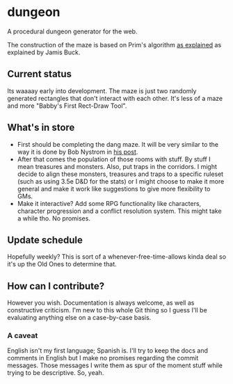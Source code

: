 # dungeon
A procedural dungeon generator for the web. 

The construction of the maze is based on Prim's algorithm [as explained](http://weblog.jamisbuck.org/2011/1/10/maze-generation-prim-s-algorithm) as explained by Jamis Buck.

## Current status
Its waaaay early into development. The maze is just two randomly generated rectangles that don't interact with each other. It's less of a maze and more "Babby's First Rect-Draw Tool". 

## What's in store
- First should be completing the dang maze. It will be very similar to the way it is done by Bob Nystrom in [his post](http://journal.stuffwithstuff.com/2014/12/21/rooms-and-mazes/).
- After that comes the population of those rooms with stuff. By stuff I mean treasures and monsters. Also, put traps in the corridors. I might decide to align these monsters, treasures and traps to a specific ruleset (such as using 3.5e D&D for the stats) or I might choose to make it more general and make it work like suggestions to give more flexibility to GMs.
- Make it interactive? Add some RPG functionality like characters, character progression and a conflict resolution system. This might take a while tho. No promises.

## Update schedule

Hopefully weekly? This is sort of a whenever-free-time-allows kinda deal so it's up the Old Ones to determine that. 

## How can I contribute?

However you wish. Documentation is always welcome, as well as constructive criticism. I'm new to this whole Git thing so I guess I'll be evaluating anything else on a case-by-case basis.

### A caveat
English isn't my first language; Spanish is. I'll try to keep the docs and comments in English but I make no promises regarding the commit messages. Those messages I write them as spur of the moment stuff while trying to be descriptive. So, yeah.
